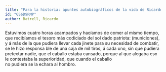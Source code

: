 ```yaml
---
title: "Para la historia: apuntes autobiográficos de la vida de Ricardo Batrell Oviedo."
id: "GS6D9RMP"
author: Batrell, Ricardo
---
```

<div data-schema-version="8"><p>Estuvimos cuatro horas acampados y hacíamos de comer al mismo tiempo, que recibíamos el tesoro más codiciado del sol dado patriota: (municiones), y á más de la que pudiera llevar cada jinete para su necesidad de combatir, se le hizo responsa ble de una caja de mil tiros, á cada uno, sin que pudiera pretextar nadie, que el caballo estaba cansado, porque al que alegaba eso le contestaba la superioridad, que cuando el caballo<br>no pudiera se la echara al hombro.</p> </div>